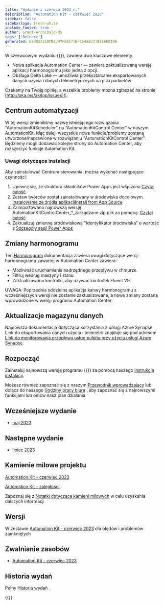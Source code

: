 ```yaml
---
title: "Wydanie z czerwca 2023 r."
description: "Automation Kit - czerwiec 2023"
sidebar: false
sidebarlogo: fresh-white
include_footer: true
author: Grant-Archibald-MS
tags: ['Release']
generated: 69885A21DCD3397F68271EFC54EB331851EED10E
---
```


W czerwcowym wydaniu {{<product-name>}}, zawiera dwa kluczowe elementy:

- Nowa aplikacja Automation Center — zawiera zaktualizowaną wersję aplikacji harmonogramu jako jedną z opcji.
- Obsługa Delta Lake — umożliwia przekształcanie eksportowanych danych użycia i danych telemetrycznych na pliki parkietów

Czekamy na Twoją opinię, a wszelkie problemy można zgłaszać na stronie [http://aka.ms/ak4pp/issues]().

## Centrum automatyzacji

W tej wersji zmieniliśmy nazwę istniejącego rozwiązania "AutomationKitScheduler" na "AutomationKitControl Center" w naszym AutomationKit. Idąc dalej, wszystkie nowe funkcje/problemy zostaną utworzone/naprawione w rozwiązaniu "AutomationKitControl Center". Będziemy mogli dodawać kolejne strony do Automation Center, aby rozszerzyć funkcje Automation Kit.

### Uwagi dotyczące instalacji

Aby zainstalować Centrum sterowania, można wykonać następujące czynności:

1. Upewnij się, że struktura składników Power Apps jest włączona <a href="https://learn.microsoft.com/power-apps/developer/component-framework/component-framework-for-canvas-apps#enable-the-power-apps-component-framework-feature" target="_blank">Czytaj całość</a>
2. Zestaw twórców został zainstalowany w środowisku docelowym. <a href="https://appsource.microsoft.com/product/dynamics-365/microsoftpowercatarch.creatorkit1" target="_blank">Instalowanie ze źródła aplikacjiInstall from App Source</a>
3. Zaimportowano najnowszą wersję AutomationKitControlCenter_*_zarządzane.zip plik za pomocą. <a href='https://learn.microsoft.com/power-apps/maker/data-platform/import-update-export-solutions' target="_blank">Czytaj całość</a>
4. Zaktualizuj zmienną środowiskową "Identyfikator środowiska" o wartość z [Szczegóły sesji Power Apps](https://learn.microsoft.com/power-apps/maker/canvas-apps/get-sessionid)

## Zmiany harmonogramu

Ten [Harmonogram](/pl/features/scheduler) dokumentacja zawiera uwagi dotyczące wersji harmonogramu zawartej w Automation Center zawiera:

- Możliwość uruchamiania nadrzędnego przepływu w chmurze.
- Filtruj według maszyny i stanu.
- Zaktualizowano kontrolki, aby używać kontrolek Fluent V9.

UWAGA: Poprzednia oddzielna aplikacja kanwy harmonogramu z wcześniejszych wersji nie zostanie zaktualizowana, a nowe zmiany zostaną wprowadzone w wersji programu Automation Center.

## Aktualizacje magazynu danych

Najnowsza dokumentacja dotycząca korzystania z usługi Azure Synapse Link do eksportowania danych użycia i telemetrii znajduje się pod adresem [Link do monitorowania przepływu usług pulpitu przy użyciu usługi Azure Synapse](https://github.com/microsoft/powercat-automation-kit/tree/main/AutomationKit_Flow_BYODL).

## Rozpocząć

Zainstaluj najnowszą wersję programu {{<product-name>}} za pomocą naszego [Instrukcja instalacji](/pl/get-started/install).

Możesz również zapoznać się z naszym [Przewodnik wprowadzający](/pl/get-started) lub dołącz do naszego [Godziny pracy biura](/pl/office-hours) , aby zapoznać się z najnowszymi funkcjami lub omów nasz plan działania.

## Wcześniejsze wydanie

- [maj 2023](/pl/releases/may-2023)

## Następne wydanie

- lipiec 2023

## Kamienie milowe projektu

[Automation Kit - czerwiec 2023](https://github.com/orgs/microsoft/projects/486/views/13)

[Automation Kit - zaległości](https://github.com/orgs/microsoft/projects/486/views/1)

Zapoznaj się z [Notatki dotyczące kamieni milowych](/pl/releases/milestones) w celu uzyskania dalszych informacji

## Wersji

W zestawie [Automation Kit - czerwiec 2023](https://github.com/microsoft/powercat-automation-kit/releases/tag/AutomationKit-June2023) dla błędów i problemów zamkniętych

## Zwalnianie zasobów

- [Automation Kit - czerwiec 2023](https://github.com/microsoft/powercat-automation-kit/releases/tag/AutomationKit-June2023)

## Historia wydań

Pełny [Historia wydań](/pl/releases)

{{<questions name="/content/pl/releases/june-2023.json" completed="Dziękujemy za przekazanie opinii" showNavigationButtons="false" locale="pl">}}

